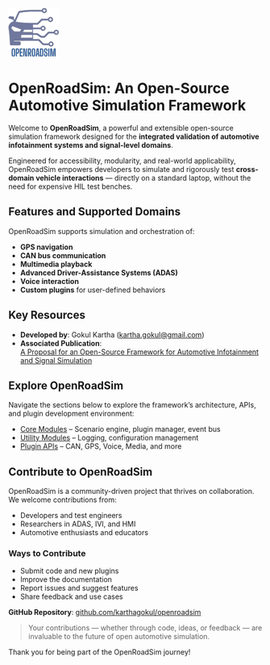 ![OpenRoadSim Logo](https://github.com/karthagokul/openroadsim/raw/main/logo.png)

# OpenRoadSim: An Open-Source Automotive Simulation Framework

Welcome to **OpenRoadSim**, a powerful and extensible open-source simulation framework designed for the **integrated validation of automotive infotainment systems and signal-level domains**.

Engineered for accessibility, modularity, and real-world applicability, OpenRoadSim empowers developers to simulate and rigorously test **cross-domain vehicle interactions** — directly on a standard laptop, without the need for expensive HIL test benches.

## Features and Supported Domains

OpenRoadSim supports simulation and orchestration of:

- **GPS navigation**
- **CAN bus communication**
- **Multimedia playback**
- **Advanced Driver-Assistance Systems (ADAS)**
- **Voice interaction**
- **Custom plugins** for user-defined behaviors

## Key Resources

- **Developed by**: Gokul Kartha (<kartha.gokul@gmail.com>)
- **Associated Publication**:  
  [A Proposal for an Open-Source Framework for Automotive Infotainment and Signal Simulation](https://www.academia.edu/129633780/OpenRoadSim_A_Proposal_for_an_Open_Source_Framework_for_Automotive_Infotainment_and_Signal_Simulation)


## Explore OpenRoadSim

Navigate the sections below to explore the framework’s architecture, APIs, and plugin development environment:

- [Core Modules](core.md) – Scenario engine, plugin manager, event bus
- [Utility Modules](utils.md) – Logging, configuration management
- [Plugin APIs](plugins/index.md) – CAN, GPS, Voice, Media, and more


## Contribute to OpenRoadSim

OpenRoadSim is a community-driven project that thrives on collaboration. We welcome contributions from:

- Developers and test engineers
- Researchers in ADAS, IVI, and HMI
- Automotive enthusiasts and educators

### Ways to Contribute

- Submit code and new plugins
- Improve the documentation
- Report issues and suggest features
- Share feedback and use cases

**GitHub Repository**: [github.com/karthagokul/openroadsim](https://github.com/karthagokul/openroadsim)

> Your contributions — whether through code, ideas, or feedback — are invaluable to the future of open automotive simulation.

Thank you for being part of the OpenRoadSim journey!

